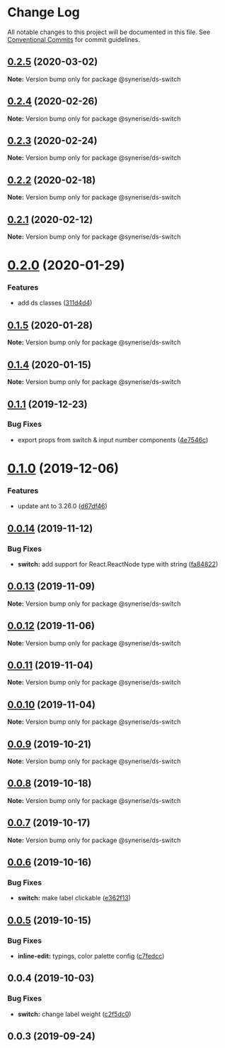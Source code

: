 # Change Log

All notable changes to this project will be documented in this file.
See [Conventional Commits](https://conventionalcommits.org) for commit guidelines.

## [0.2.5](https://github.com/synerise/synerise-design/compare/@synerise/ds-switch@0.2.4...@synerise/ds-switch@0.2.5) (2020-03-02)

**Note:** Version bump only for package @synerise/ds-switch

## [0.2.4](https://github.com/synerise/synerise-design/compare/@synerise/ds-switch@0.2.3...@synerise/ds-switch@0.2.4) (2020-02-26)

**Note:** Version bump only for package @synerise/ds-switch

## [0.2.3](https://github.com/synerise/synerise-design/compare/@synerise/ds-switch@0.2.2...@synerise/ds-switch@0.2.3) (2020-02-24)

**Note:** Version bump only for package @synerise/ds-switch

## [0.2.2](https://github.com/synerise/synerise-design/compare/@synerise/ds-switch@0.2.1...@synerise/ds-switch@0.2.2) (2020-02-18)

**Note:** Version bump only for package @synerise/ds-switch

## [0.2.1](https://github.com/synerise/synerise-design/compare/@synerise/ds-switch@0.2.0...@synerise/ds-switch@0.2.1) (2020-02-12)

**Note:** Version bump only for package @synerise/ds-switch

# [0.2.0](https://github.com/synerise/synerise-design/compare/@synerise/ds-switch@0.1.5...@synerise/ds-switch@0.2.0) (2020-01-29)

### Features

- add ds classes ([311d4d4](https://github.com/synerise/synerise-design/commit/311d4d48a76c6e1df493261f3d1c4423f4601426))

## [0.1.5](https://github.com/synerise/synerise-design/compare/@synerise/ds-switch@0.1.4...@synerise/ds-switch@0.1.5) (2020-01-28)

**Note:** Version bump only for package @synerise/ds-switch

## [0.1.4](https://github.com/synerise/synerise-design/compare/@synerise/ds-switch@0.1.3...@synerise/ds-switch@0.1.4) (2020-01-15)

**Note:** Version bump only for package @synerise/ds-switch

## [0.1.1](https://github.com/synerise/synerise-design/compare/@synerise/ds-switch@0.1.0...@synerise/ds-switch@0.1.1) (2019-12-23)

### Bug Fixes

- export props from switch & input number components ([4e7546c](https://github.com/synerise/synerise-design/commit/4e7546c93748c8e8db02bf5ed4676c253729e244))

# [0.1.0](https://github.com/synerise/synerise-design/compare/@synerise/ds-switch@0.0.15...@synerise/ds-switch@0.1.0) (2019-12-06)

### Features

- update ant to 3.26.0 ([d67df46](https://github.com/synerise/synerise-design/commit/d67df4605844fb09680096df333886db40cb7c32))

## [0.0.14](https://github.com/synerise/synerise-design/compare/@synerise/ds-switch@0.0.13...@synerise/ds-switch@0.0.14) (2019-11-12)

### Bug Fixes

- **switch:** add support for React.ReactNode type with string ([fa84822](https://github.com/synerise/synerise-design/commit/fa84822b32c5ab67f397c141d516c90488c710f7))

## [0.0.13](https://github.com/synerise/synerise-design/compare/@synerise/ds-switch@0.0.12...@synerise/ds-switch@0.0.13) (2019-11-09)

**Note:** Version bump only for package @synerise/ds-switch

## [0.0.12](https://github.com/synerise/synerise-design/compare/@synerise/ds-switch@0.0.11...@synerise/ds-switch@0.0.12) (2019-11-06)

**Note:** Version bump only for package @synerise/ds-switch

## [0.0.11](https://github.com/synerise/synerise-design/compare/@synerise/ds-switch@0.0.10...@synerise/ds-switch@0.0.11) (2019-11-04)

**Note:** Version bump only for package @synerise/ds-switch

## [0.0.10](https://github.com/synerise/synerise-design/compare/@synerise/ds-switch@0.0.9...@synerise/ds-switch@0.0.10) (2019-11-04)

**Note:** Version bump only for package @synerise/ds-switch

## [0.0.9](https://github.com/synerise/synerise-design/compare/@synerise/ds-switch@0.0.8...@synerise/ds-switch@0.0.9) (2019-10-21)

**Note:** Version bump only for package @synerise/ds-switch

## [0.0.8](https://github.com/synerise/synerise-design/compare/@synerise/ds-switch@0.0.7...@synerise/ds-switch@0.0.8) (2019-10-18)

**Note:** Version bump only for package @synerise/ds-switch

## [0.0.7](https://github.com/synerise/synerise-design/compare/@synerise/ds-switch@0.0.6...@synerise/ds-switch@0.0.7) (2019-10-17)

**Note:** Version bump only for package @synerise/ds-switch

## [0.0.6](https://github.com/synerise/synerise-design/compare/@synerise/ds-switch@0.0.5...@synerise/ds-switch@0.0.6) (2019-10-16)

### Bug Fixes

- **switch:** make label clickable ([e362f13](https://github.com/synerise/synerise-design/commit/e362f13))

## [0.0.5](https://github.com/synerise/synerise-design/compare/@synerise/ds-switch@0.0.4...@synerise/ds-switch@0.0.5) (2019-10-15)

### Bug Fixes

- **inline-edit:** typings, color palette config ([c7fedcc](https://github.com/synerise/synerise-design/commit/c7fedcc))

## 0.0.4 (2019-10-03)

### Bug Fixes

- **switch:** change label weight ([c2f5dc0](https://github.com/synerise/synerise-design/commit/c2f5dc0))

## 0.0.3 (2019-09-24)
